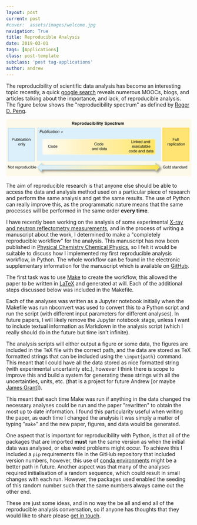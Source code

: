 ```yaml
---
layout: post
current: post
#cover:  assets/images/welcome.jpg
navigation: True
title: Reproducible Analysis
date: 2019-03-01
tags: [Applications]
class: post-template
subclass: 'post tag-applications'
author: andrew
---
```


The reproducibility of scientific data analysis has become an interesting topic recently, a quick [google search](http://lmgtfy.com/?q=reproducible+analysis) reveals numerous MOOCs, blogs, and articles talking about the importance, and lack, of reproducible analysis.
The figure below shows the "reproducibility spectrum" as defined by [Roger D. Peng](https://doi.org/10.1126/science.1213847).

![reproducibility spectrum](/assets/images/repro.jpg)

The aim of reproducible research is that anyone else should be able to access the data and analysis method used on a particular piece of research and perform the same analysis and get the same results.
The use of Python can really improve this, as the programmatic nature means that the same processes will be performed in the same order **every time**.

I have recently been working on the analysis of some experimental [X-ray and neutron reflectometry measurements](https://en.wikipedia.org/wiki/X-ray_reflectivity), and in the process of writing a manuscript about the work, I determined to make a "completely reproducible workflow" for the analysis.
This manuscript has now been published in [Physical Chemistry Chemical Physics](https://doi.org10.1039/C9CP00203K), so I felt it would be suitable to discuss how I implemented my first reproducible analysis workflow, in Python.
The whole workflow can be found in the electronic supplementary information for the manuscript which is available on [GitHub](https://github.com/arm61/lipids_at_airdes/tree/1.0).

The first task was to use [Make](https://en.wikipedia.org/wiki/Make_(software)) to create the workflow, this allowed the paper to be written in [LaTeX](https://latex.org) and generated at will.
Each of the additional steps discussed below was included in the Makefile.

Each of the analyses was written as a Jupyter notebook initially when the Makefile was run nbconvert was used to convert this to a Python script and run the script (with different input parameters for different analyses).
In future papers, I will likely remove the Jupyter notebook stage, unless I want to include textual information as Markdown in the analysis script (which I really should do in the future but time isn't infinite).

The analysis scripts will either output a figure or some data, the figures are included in the TeX file with the correct path, and the data are stored as TeX formatted strings that can be included using the `\input{path}` command.
This meant that I could have all the data stored as nice formatted string (with experimental uncertainty etc.), however I think there is scope to improve this and build a system for generating these strings with all the uncertainties, units, etc. (that is a project for future Andrew [or maybe [James Grant](http://people.bath.ac.uk/rjg20)]).

This meant that each time Make was run if anything in the data changed the necessary analyses could be run and the paper "rewritten" to obtain the most up to date information.
I found this particularity useful when writing the paper, as each time I changed the analysis it was simply a matter of typing "`make`" and the new paper, figures, and data would be generated.

One aspect that is important for reproducibility with Python, is that all of the packages that are imported **must** run the same version as when the initial data was analysed, or else weird problems might occur.
To achieve this I included a `pip` requirements file in the GitHub repository that included version numbers, however, this use of [conda environments](https://docs.conda.io/projects/conda/en/latest/user-guide/tasks/manage-environments.html) might be a better path in future.
Another aspect was that many of the analyses required initialisation of a random sequence, which could result in small changes with each run.
However, the packages used enabled the seeding of this random number such that the same numbers always came out the other end.

These are just some ideas, and in no way the be all and end all of the reproducible analysis conversation, so if anyone has thoughts that they would like to share please [get in touch](https://twitter.com/pychembath).
